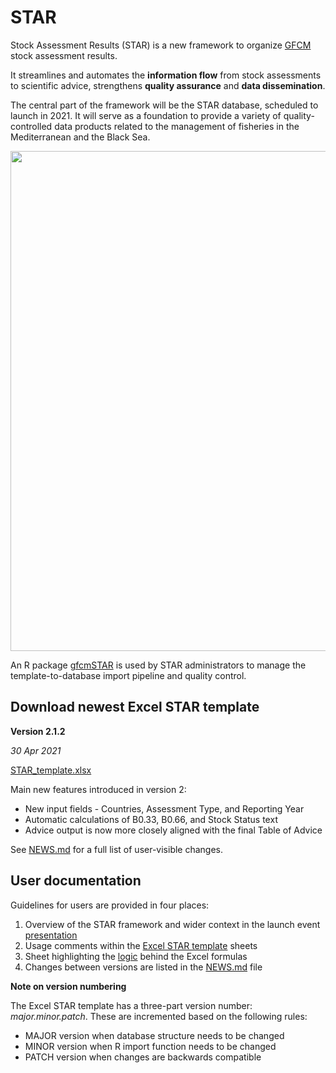 # STAR

Stock Assessment Results (STAR) is a new framework to organize
[GFCM](https://www.fao.org/gfcm/en/) stock assessment results.

It streamlines and automates the **information flow** from stock assessments to
scientific advice, strengthens **quality assurance** and **data dissemination**.

The central part of the framework will be the STAR database, scheduled to launch
in 2021. It will serve as a foundation to provide a variety of
quality-controlled data products related to the management of fisheries in the
Mediterranean and the Black Sea.

<a href="#star"><img src="diagram.png" width="800"></a>

An R package [gfcmSTAR](https://github.com/gfcm/gfcmSTAR) is used by STAR
administrators to manage the template-to-database import pipeline and quality
control.

## Download newest Excel STAR template

**Version 2.1.2**

*30 Apr 2021*

[STAR_template.xlsx](../../releases/download/2.1.2/STAR_template.xlsx)

Main new features introduced in version 2:

* New input fields - Countries, Assessment Type, and Reporting Year
* Automatic calculations of B0.33, B0.66, and Stock Status text
* Advice output is now more closely aligned with the final Table of Advice

See [NEWS.md](NEWS.md) for a full list of user-visible changes.

## User documentation

Guidelines for users are provided in four places:

1. Overview of the STAR framework and wider context in the launch event
   [presentation](2021_01_18_launch_event.pdf)
2. Usage comments within the
   [Excel STAR template](../../raw/main/STAR_template.xlsx) sheets
3. Sheet highlighting the [logic](logic.pdf) behind the Excel formulas
4. Changes between versions are listed in the [NEWS.md](NEWS.md) file

**Note on version numbering**

The Excel STAR template has a three-part version number: *major.minor.patch*.
These are incremented based on the following rules:

* MAJOR version when database structure needs to be changed
* MINOR version when R import function needs to be changed
* PATCH version when changes are backwards compatible
